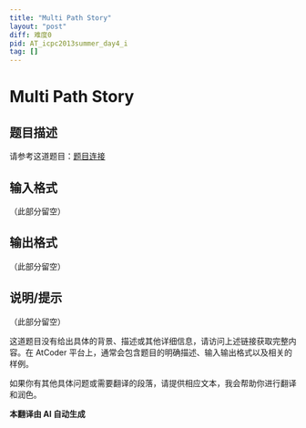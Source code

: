 ```yaml
---
title: "Multi Path Story"
layout: "post"
diff: 难度0
pid: AT_icpc2013summer_day4_i
tag: []
---
```


# Multi Path Story

## 题目描述

请参考这道题目：[题目连接](https://atcoder.jp/contests/jag2013summer-day4/tasks/icpc2013summer_day4_i)

## 输入格式

（此部分留空）

## 输出格式

（此部分留空）

## 说明/提示

（此部分留空）

这道题目没有给出具体的背景、描述或其他详细信息，请访问上述链接获取完整内容。在 AtCoder 平台上，通常会包含题目的明确描述、输入输出格式以及相关的样例。

如果你有其他具体问题或需要翻译的段落，请提供相应文本，我会帮助你进行翻译和润色。

 **本翻译由 AI 自动生成**

